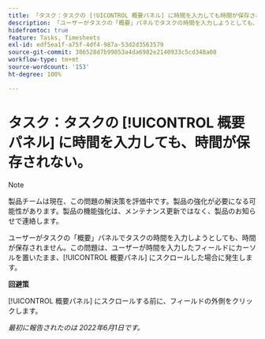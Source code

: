 ```yaml
---
title: 「タスク：タスクの [!UICONTROL 概要パネル] に時間を入力しても時間が保存されない」
description: 「ユーザーがタスクの「概要」パネルでタスクの時間を入力しようとしても、時間が保存されません。この問題は、ユーザーが時間を入力したフィールドにカーソルを置いたまま、「[!UICONTROL 概要パネル]」にスクロールした場合に発生します。」
hidefromtoc: true
feature: Tasks, Timesheets
exl-id: edf5ea1f-a75f-4df4-987a-53d2d3563579
source-git-commit: 386528d7b99053a4da6982e2140933c5cd348a08
workflow-type: tm+mt
source-wordcount: '153'
ht-degree: 100%

---
```


# タスク：タスクの [!UICONTROL 概要パネル] に時間を入力しても、時間が保存されない。

<!--Converted to story-->

>[!NOTE]
>
>製品チームは現在、この問題の解決策を評価中です。製品の強化が必要になる可能性があります。製品の機能強化は、メンテナンス更新ではなく、製品のお知らせで連絡します。

ユーザーがタスクの「概要」パネルでタスクの時間を入力しようとしても、時間が保存されません。この問題は、ユーザーが時間を入力したフィールドにカーソルを置いたまま、[!UICONTROL 概要パネル] にスクロールした場合に発生します。

**回避策**

[!UICONTROL 概要パネル] にスクロールする前に、フィールドの外側をクリックします。

_最初に報告されたのは 2022年6月1日です。_
